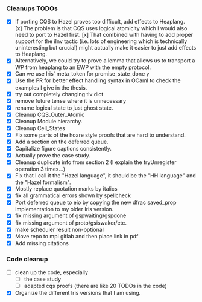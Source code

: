 ### Cleanups TODOs

- [x] If porting CQS to Hazel proves too difficult, add effects to Heaplang.  
      [x] The problem is that CQS uses logical atomicity which I would also need to port to Hazel first.
      [x] That combined with having to add proper support for the iInv tactic (i.e. lots of engineering which is technically uninteresting but crucial) might actually make it easier to just add effects to Heaplang.
- [x] Alternatively, we could try to prove a lemma that allows us to transport a WP from heaplang to an EWP with the empty protocol.
- [x] Can we use Iris' meta_token for promise_state_done γ
- [x] Use the PR for better effect handling syntax in OCaml to check the examples I give in the thesis.
- [x] try out completely changing tlv dict
- [x] remove future tense where it is unnecessary
- [x] rename logical state to just ghost state.
- [x] Cleanup CQS_Outer_Atomic
- [x] Cleanup Module hierarchy.
- [x] Cleanup Cell_States
- [x] Fix some parts of the hoare style proofs that are hard to understand.
- [x] Add a section on the deferred queue.
- [x] Capitalize figure captions consistently.
- [x] Actually prove the case study.
- [x] Cleanup duplicate info from section 2 (I explain the tryUnregister operation 3 times...)
- [x] Fix that I call it the "Hazel language", it should be the "HH language" and the "Hazel formalism".
- [x] Mostly replace quotation marks by italics
- [x] fix all grammatical errors shown by spellcheck
- [x] Port deferred queue to eio by copying the new dfrac saved_prop implementation to my older Iris version.
- [x] fix missing argument of gspwaiting/gspdone
- [x] fix missing argument of proto/gsiswaker/etc.
- [x] make scheduler result non-optional
- [x] Move repo to mpi gitlab and then place link in pdf
- [x] Add missing citations

### Code cleanup

- [ ] clean up the code, especially
  - [ ] the case study
  - [ ] adapted cqs proofs (there are like 20 TODOs in the code)
- [x] Organize the different Iris versions that I am using.
